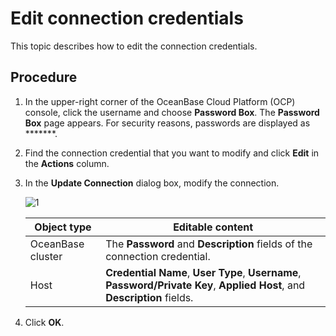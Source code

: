 # Edit connection credentials

This topic describes how to edit the connection credentials.

## Procedure

1. In the upper-right corner of the OceanBase Cloud Platform (OCP) console, click the username and choose **Password Box**.
   The **Password Box** page appears.
   For security reasons, passwords are displayed as *******.

2. Find the connection credential that you want to modify and click **Edit** in the **Actions** column.

3. In the **Update Connection** dialog box, modify the connection.

   ![1](https://obbusiness-private.oss-cn-shanghai.aliyuncs.com/doc/img/ocp/%E4%BF%AE%E6%94%B9%E8%BF%9E%E6%8E%A5.png)

   | **Object type** | **Editable content** |
   | --- | --- |
   | OceanBase cluster | The **Password** and **Description** fields of the connection credential.  |
   | Host |  **Credential Name**, **User Type**, **Username**, **Password/Private Key**, **Applied Host**, and **Description** fields.  |

4. Click **OK**.

